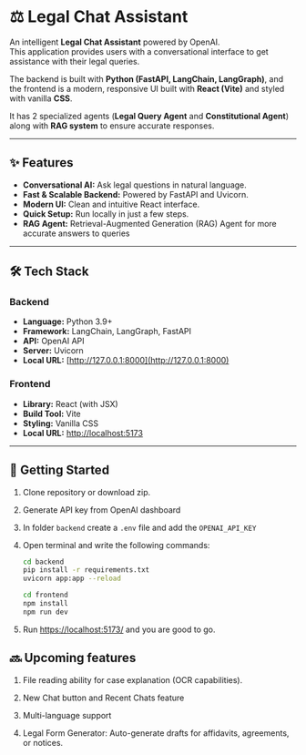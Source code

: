 # ⚖️ Legal Chat Assistant

An intelligent **Legal Chat Assistant** powered by OpenAI.  
This application provides users with a conversational interface to get assistance with their legal queries.

The backend is built with **Python (FastAPI, LangChain, LangGraph)**, and the frontend is a modern, responsive UI built with **React (Vite)** and styled with vanilla **CSS**.

It has 2 specialized agents (**Legal Query Agent** and **Constitutional Agent**) along with **RAG system** to ensure accurate responses.

---

## ✨ Features

- **Conversational AI:** Ask legal questions in natural language.
- **Fast & Scalable Backend:** Powered by FastAPI and Uvicorn.
- **Modern UI:** Clean and intuitive React interface.
- **Quick Setup:** Run locally in just a few steps.
- **RAG Agent:** Retrieval-Augmented Generation (RAG) Agent for more accurate answers to queries

---

## 🛠️ Tech Stack

### Backend
- **Language:** Python 3.9+
- **Framework:** LangChain, LangGraph, FastAPI
- **API:** OpenAI API
- **Server:** Uvicorn
- **Local URL:** [http://127.0.0.1:8000](http://127.0.0.1:8000)

### Frontend
- **Library:** React (with JSX)
- **Build Tool:** Vite
- **Styling:** Vanilla CSS
- **Local URL:** [http://localhost:5173](http://localhost:5173)

---

## 🚀 Getting Started

1. Clone repository or download zip.

2. Generate API key from OpenAI dashboard

3. In folder ```backend``` create a ```.env``` file and add the ```OPENAI_API_KEY```

4. Open terminal and write the following commands:
    ```bash 
    cd backend
    pip install -r requirements.txt
    uvicorn app:app --reload
    ```
    ```bash
    cd frontend 
    npm install
    npm run dev
    ```

5. Run [https://localhost:5173/](http://127.0.0.1:8000) and you are good to go.


## 🔜 Upcoming features

1. File reading ability for case explanation (OCR capabilities).

2. New Chat button and Recent Chats feature

3. Multi-language support

4. Legal Form Generator: Auto-generate drafts for affidavits, agreements, or notices.
